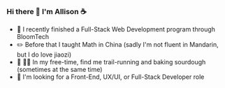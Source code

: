 ### Hi there 👋 I'm Allison ☕

- 🏫 I recently finished a Full-Stack Web Development program through BloomTech
- ✏️ Before that I taught Math in China (sadly I'm not fluent in Mandarin, but I do love jiaozi)
- 🥖 🏃‍♀️ In my free-time, find me trail-running and baking sourdough (sometimes at the same time)
- 👀 I'm looking for a Front-End, UX/UI, or Full-Stack Developer role



